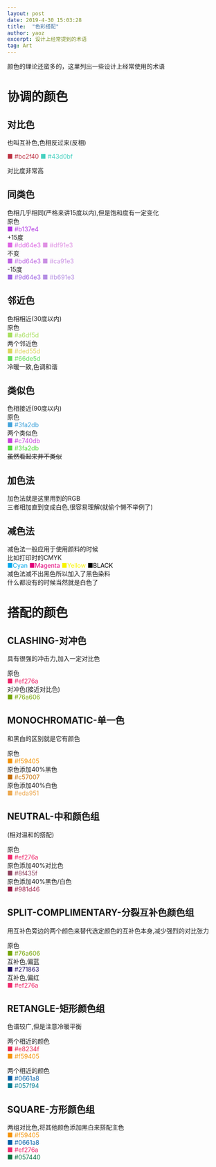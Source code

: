 ```yaml
---
layout: post
date: 2019-4-30 15:03:28
title:  "色彩搭配"
author: yaoz
excerpt: 设计上经常提到的术语
tag: Art
---
```


颜色的理论还蛮多的，这里列出一些设计上经常使用的术语

# 协调的颜色
## 对比色
   
也叫互补色,色相反过来(反相)   

<p><font color=#bc2f40>■ #bc2f40</font>     <font color=#43d0bf>■ #43d0bf</font></p>

对比度非常高

## 同类色
   
色相几乎相同(严格来讲15度以内),但是饱和度有一定变化   
原色   
<font color=#b137e4>■ #b137e4</font>   
+15度   
<font color=#dd64e3>■ #dd64e3</font>     <font color=#df91e3>■ #df91e3</font>   
不变   
<font color=#bd64e3>■ #bd64e3</font>     <font color=#ca91e3>■ #ca91e3</font>   
-15度   
<font color=#9d64e3>■ #9d64e3</font>     <font color=#b691e3>■ #b691e3</font>  

## 邻近色
   
色相相近(30度以内)   
原色   
<font color=#a6df5d>■ #a6df5d</font>   
两个邻近色   
<font color=#ded55d>■ #ded55d</font>   
<font color=#66de5d>■ #66de5d</font>   
冷暖一致,色调和谐  

## 类似色
   
色相接近(90度以内)   
原色   
<font color=#3fa2db>■ #3fa2db</font>   
两个类似色   
<font color=#c740db>■ #c740db</font>   
<font color=#54db40>■ #3fa2db</font>   
~~虽然看起来并不类似~~  

## 加色法
   
加色法就是这里用到的RGB   
三者相加直到变成白色,很容易理解(就偷个懒不举例了)  

## 减色法
   
减色法一般应用于使用颜料的时候   
比如打印时的CMYK   
<font color=#00a8ec>■Cyan</font>    <font color=#e3007b>■Magenta</font>    <font color=#f8f400>■Yellow</font>    <font color=#000000>■BLACK</font>   
减色法减不出黑色所以加入了黑色染料   
什么都没有的时候当然就是白色了  

# 搭配的颜色

## CLASHING-对冲色
   
具有很强的冲击力,加入一定对比色   

原色     
<font color=#ef276a>■ #ef276a</font>   
对冲色(接近对比色)   
<font color=#76a606>■ #76a606</font>  

## MONOCHROMATIC-单一色
   
和黑白的区别就是它有颜色   

原色     
<font color=#f59405>■ #f59405</font>   
原色添加40%黑色     
<font color=#c57007>■ #c57007</font>   
原色添加40%白色   
<font color=#eda951>■ #eda951</font>  

## NEUTRAL-中和颜色组
   
(相对温和的搭配)   

原色     
<font color=#ef276a>■ #ef276a</font>   
原色添加40%对比色     
<font color=#8f435f>■ #8f435f</font>   
原色添加40%黑色/白色     
<font color=#981d46>■ #981d46</font>  

## SPLIT-COMPLIMENTARY-分裂互补色颜色组
   
用互补色旁边的两个颜色来替代选定颜色的互补色本身,减少强烈的对比张力   

原色     
<font color=#76a606>■ #76a606</font>   
互补色,偏蓝     
<font color=#271863>■ #271863</font>   
互补色,偏红   
<font color=#ef276a>■ #ef276a</font>  

## RETANGLE-矩形颜色组
   
色谱较广,但是注意冷暖平衡   

两个相近的颜色     
<font color=#e8234f>■ #e8234f</font>   
<font color=#f59405>■ #f59405</font>   

两个相近的颜色     
<font color=#0661a8>■ #0661a8</font>   
<font color=#057f94>■ #057f94</font>  

## SQUARE-方形颜色组
   
两组对比色,将其他颜色添加黑白来搭配主色   
<font color=#f59405>■ #f59405</font>   
<font color=#0661a8>■ #0661a8</font>   
<font color=#ef276a>■ #ef276a</font>   
<font color=#057440>■ #057440</font>  